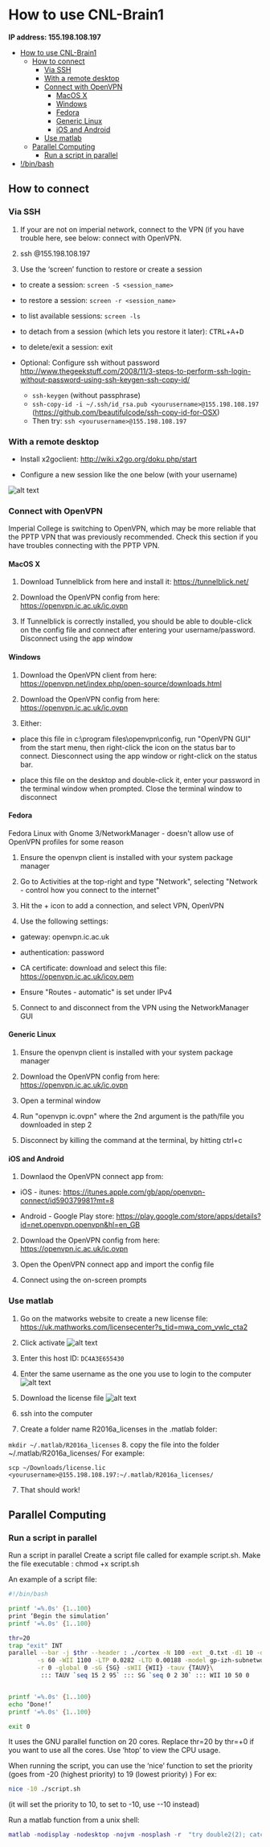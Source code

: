 # How to use CNL-Brain1
**IP address: 155.198.108.197**

<!-- TOC depthFrom:1 depthTo:6 withLinks:1 updateOnSave:1 orderedList:0 -->

- [How to use CNL-Brain1](#how-to-use-cnl-brain1)
	- [How to connect](#how-to-connect)
		- [Via SSH](#via-ssh)
		- [With a remote desktop](#with-a-remote-desktop)
		- [Connect with OpenVPN](#connect-with-openvpn)
			- [MacOS X](#macos-x)
			- [Windows](#windows)
			- [Fedora](#fedora)
			- [Generic Linux](#generic-linux)
			- [iOS and Android](#ios-and-android)
		- [Use matlab](#use-matlab)
	- [Parallel Computing](#parallel-computing)
		- [Run a script in parallel](#run-a-script-in-parallel)
- [!/bin/bash](#binbash)

<!-- /TOC -->


## How to connect

### Via SSH
1. If your are not on imperial network, connect to the VPN (if you have trouble here, see below: connect with OpenVPN.

2. ssh <yourusername>@155.198.108.197

3. Use the ‘screen’ function to restore or create a session
  * to create a session:
     `screen -S <session_name>`

  * to restore a session: `screen -r <session_name>`

  * to list available sessions: `screen -ls`

  * to detach from a session (which lets you restore it later): <kbd>CTRL</kbd>+<kbd>A</kbd>+<kbd>D</kbd>

  * to delete/exit a session: exit


* Optional: Configure ssh without password
http://www.thegeekstuff.com/2008/11/3-steps-to-perform-ssh-login-without-password-using-ssh-keygen-ssh-copy-id/
  - `ssh-keygen`  (without passphrase)
  - `ssh-copy-id -i ~/.ssh/id_rsa.pub <yourusername>@155.198.108.197` (https://github.com/beautifulcode/ssh-copy-id-for-OSX)
  - Then try: `ssh <yourusername>@155.198.108.197`

### With a remote desktop

* Install x2goclient:
http://wiki.x2go.org/doku.php/start

* Configure a new session like the one below (with your username)

![alt text](/CNL-Brain1/images/image03.png)

### Connect with OpenVPN

Imperial College is switching to OpenVPN, which may be more reliable that the PPTP VPN that was previously recommended. Check this section if you have troubles connecting with the PPTP VPN.

#### MacOS X

1. Download Tunnelblick from here and install it: https://tunnelblick.net/

2. Download the OpenVPN config from here: https://openvpn.ic.ac.uk/ic.ovpn

3. If Tunnelblick is correctly installed, you should be able to double-click on the config file and connect after entering your username/password. Disconnect using the app window

#### Windows

1. Download the OpenVPN client from here: https://openvpn.net/index.php/open-source/downloads.html

2. Download the OpenVPN config from here: https://openvpn.ic.ac.uk/ic.ovpn

3. Either:

* place this file in c:\program files\openvpn\config, run "OpenVPN GUI" from the start menu, then right-click the icon on the status bar to connect. Diesconnect using the app window or right-click on the status bar.

* place this file on the desktop and double-click it, enter your password in the terminal window when prompted. Close the terminal window to disconnect

#### Fedora
Fedora Linux with Gnome 3/NetworkManager - doesn't allow use of OpenVPN profiles for some reason

1. Ensure the openvpn client is installed with your system package manager

2. Go to Activities at the top-right and type "Network", selecting "Network - control how you connect to the internet"

3. Hit the + icon to add a connection, and select VPN, OpenVPN

4. Use the following settings:

* gateway: openvpn.ic.ac.uk

* authentication: password

* CA certificate: download and select this file: https://openvpn.ic.ac.uk/icov.pem

* Ensure "Routes - automatic" is set under IPv4

5. Connect to and disconnect from the VPN using the NetworkManager GUI

#### Generic Linux

1. Ensure the openvpn client is installed with your system package manager

2. Download the OpenVPN config from here: https://openvpn.ic.ac.uk/ic.ovpn

3. Open a terminal window

4. Run "openvpn ic.ovpn" where the 2nd argument is the path/file you downloaded in step 2

5. Disconnect by killing the command at the terminal, by hitting ctrl+c

#### iOS and Android

1. Downlaod the OpenVPN connect app from:

* iOS - itunes: https://itunes.apple.com/gb/app/openvpn-connect/id590379981?mt=8

* Android - Google Play store: https://play.google.com/store/apps/details?id=net.openvpn.openvpn&hl=en_GB

2. Download the OpenVPN config from here: https://openvpn.ic.ac.uk/ic.ovpn

3. Open the OpenVPN connect app and import the config file

4. Connect using the on-screen prompts


### Use matlab


1. Go on the matworks website to create a new license file: https://uk.mathworks.com/licensecenter?s_tid=mwa_com_vwlc_cta2
2. Click activate
![alt text](/CNL-Brain1/images/image02.png)
3. Enter this host ID: `DC4A3E655430`

4. Enter the same username as the one you use to login to the computer
![alt text](/CNL-Brain1/images/image01.png)
5. Download the license file
![alt text](/CNL-Brain1/images/image01.png)
6. ssh into the computer
7. Create a folder name R2016a_licenses in the .matlab folder:

  `mkdir ~/.matlab/R2016a_licenses`
8. copy the file into the folder ~/.matlab/R2016a_licenses/
For example:

  `scp ~/Downloads/license.lic <yourusername>@155.198.108.197:~/.matlab/R2016a_licenses/`

7. That should work!


## Parallel Computing

### Run a script in parallel

Run a script in parallel
Create a script file called for example script.sh.
Make the file executable :  chmod +x script.sh



An example of a script file:

```bash
#!/bin/bash

printf '=%.0s' {1..100}
print ‘Begin the simulation’
printf '=%.0s' {1..100}

thr=20
trap "exit" INT
parallel --bar -j $thr --header : ./cortex -N 100 -ext _0.txt -d1 10 -d2 30000 -d3 10 -before 10 -after 30000 -S 100 -G 10 \
        -s 60 -WII 1100 -LTP 0.0282 -LTD 0.00188 -model gp-izh-subnetworks \
        -r 0 -global 0 -sG {SG} -sWII {WII} -tauv {TAUV}\
         ::: TAUV `seq 15 2 95` ::: SG `seq 0 2 30` ::: WII 10 50 0


printf '=%.0s' {1..100}
echo ‘Done!’
printf '=%.0s' {1..100}

exit 0
```


It uses the GNU parallel function on 20 cores. Replace thr=20 by thr=+0 if you want to use all the cores. Use ‘htop’ to view the CPU usage.

When running the script, you can use the ‘nice’ function to set the priority (goes from -20 (highest priority) to 19 (lowest priority) )
For ex:
```bash
nice -10 ./script.sh
```

(it will set the priority to 10, to set to -10, use --10 instead)


Run a matlab function from a unix shell:
```matlab
matlab -nodisplay -nodesktop -nojvm -nosplash -r  "try double2(2); catch; end; quit"
```
